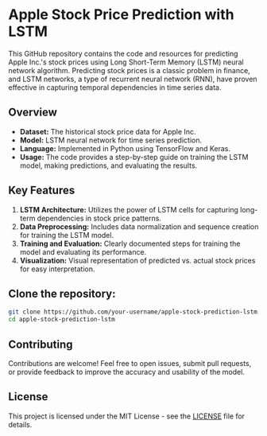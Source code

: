# Apple Stock Price Prediction with LSTM

This GitHub repository contains the code and resources for predicting Apple Inc.'s stock prices using Long Short-Term Memory (LSTM) neural network algorithm. Predicting stock prices is a classic problem in finance, and LSTM networks, a type of recurrent neural network (RNN), have proven effective in capturing temporal dependencies in time series data.

## Overview

- **Dataset:** The historical stock price data for Apple Inc.
- **Model:** LSTM neural network for time series prediction.
- **Language:** Implemented in Python using TensorFlow and Keras.
- **Usage:** The code provides a step-by-step guide on training the LSTM model, making predictions, and evaluating the results.

## Key Features

1. **LSTM Architecture:** Utilizes the power of LSTM cells for capturing long-term dependencies in stock price patterns.
2. **Data Preprocessing:** Includes data normalization and sequence creation for training the LSTM model.
3. **Training and Evaluation:** Clearly documented steps for training the model and evaluating its performance.
4. **Visualization:** Visual representation of predicted vs. actual stock prices for easy interpretation.

## Clone the repository:
   ```bash
   git clone https://github.com/your-username/apple-stock-prediction-lstm.git
   cd apple-stock-prediction-lstm
   ```

## Contributing

Contributions are welcome! Feel free to open issues, submit pull requests, or provide feedback to improve the accuracy and usability of the model.

## License

This project is licensed under the MIT License - see the [LICENSE](LICENSE) file for details.
